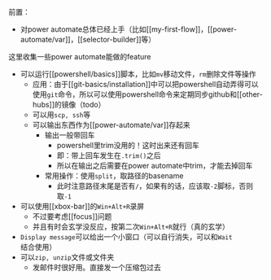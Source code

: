 前置：
- 对power automate总体已经上手（比如[[my-first-flow]]，[[power-automate/var]]，[[selector-builder]]等）

这里收集一些power automate能做的feature
- 可以运行[[powershell/basics]]脚本，比如`mv`移动文件，`rm`删除文件等操作
  - 应用：由于[[git-basics/installation]]中可以把powershell自动弄得可以使用`git`命令，所以可以使用powershell命令来定期同步github和[[other-hubs]]的镜像（todo）
  - 可以用`scp, ssh`等
  - 可以输出东西作为[[power-automate/var]]存起来
    - 输出一般带回车
      - powershell里trim没用的！这时出来还有回车
      - 即：带上回车发生在`.trim()`之后
      - 所以在输出之后需要在power automate中trim，才能去掉回车
    - 常用操作：使用`split`，取路径的basename
      - 此时注意路径末尾是否有`/`，如果有的话，应该取`-2`脚标，否则取`-1`
- 可以使用[[xbox-bar]]的`Win+Alt+R`录屏
  - 不过要考虑[[focus]]问题
  - 并且有时会玄学没反应，按第二次`Win+Alt+R`就行（真的玄学）
- `Display message`可以给出一个小窗口（可以自行消失，可以和`Wait`结合使用）
- 可以`zip, unzip`文件或文件夹
  - 发邮件时很好用。直接发一个压缩包过去